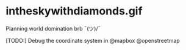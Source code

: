 # intheskywithdiamonds.gif

Planning world domination brb ¯\(ツ)/¯


[TODO:] Debug the coordinate system in @mapbox @openstreetmap
